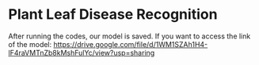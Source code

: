 # Plant Leaf Disease Recognition

After running the codes, our model is saved. If you want to access the link of the model: https://drive.google.com/file/d/1WM1SZAh1H4-lF4raVMTnZb8kMshFulYc/view?usp=sharing
